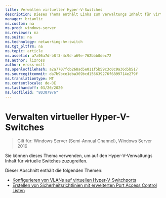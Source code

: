 ```yaml
---
title: Verwalten virtueller Hyper-V-Switches
description: Dieses Thema enthält Links zum Verwaltungs Inhalt für virtuelle Hyper-V-Switches für Windows Server 2016.
manager: brianlic
ms.custom: na
ms.prod: windows-server
ms.reviewer: na
ms.suite: na
ms.technology: networking-hv-switch
ms.tgt_pltfrm: na
ms.topic: article
ms.assetid: a7a06a7d-b8f3-4c9d-a69e-762bbb0dec72
ms.author: lizross
author: eross-msft
ms.openlocfilehash: a2a7707fcb268ad5e011f5b59c3c0c9a36d5b517
ms.sourcegitcommit: da7b9bce1eba369bcd156639276f6899714e279f
ms.translationtype: MT
ms.contentlocale: de-DE
ms.lasthandoff: 03/26/2020
ms.locfileid: "80307976"
---
```

# <a name="manage-hyper-v-virtual-switch"></a>Verwalten virtueller Hyper-V-Switches

>Gilt für: Windows Server (Semi-Annual Channel), Windows Server 2016

Sie können dieses Thema verwenden, um auf den Hyper-V-Verwaltungs Inhalt für virtuelle Switches zuzugreifen.

Dieser Abschnitt enthält die folgenden Themen:

- [Konfigurieren von VLANs auf virtuellen Hyper-V-Switchports](Configure-and-View-VLAN-Settings-on-Hyper-V-Virtual-Switch-Ports.md)
- [Erstellen von Sicherheitsrichtlinien mit erweiterten Port Access Control Listen](Create-Security-Policies-with-Extended-Port-Access-Control-Lists.md)


